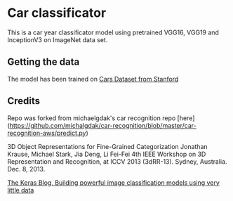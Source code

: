 # Car classificator
This is a car year classificator model using pretrained VGG16, VGG19 and InceptionV3 on ImageNet data set.

## Getting the data
The model has been trained on [Cars Dataset from Stanford](http://ai.stanford.edu/~jkrause/cars/car_dataset.html)

## Credits
Repo was forked from michaelgdak's car recognition repo [here] (https://github.com/michalgdak/car-recognition/blob/master/car-recognition-aws/predict.py)

3D Object Representations for Fine-Grained Categorization
Jonathan Krause, Michael Stark, Jia Deng, Li Fei-Fei
4th IEEE Workshop on 3D Representation and Recognition, at ICCV 2013 (3dRR-13). Sydney, Australia. Dec. 8, 2013.

[The Keras Blog, Building powerful image classification models using very little data](https://blog.keras.io/building-powerful-image-classification-models-using-very-little-data.html)
